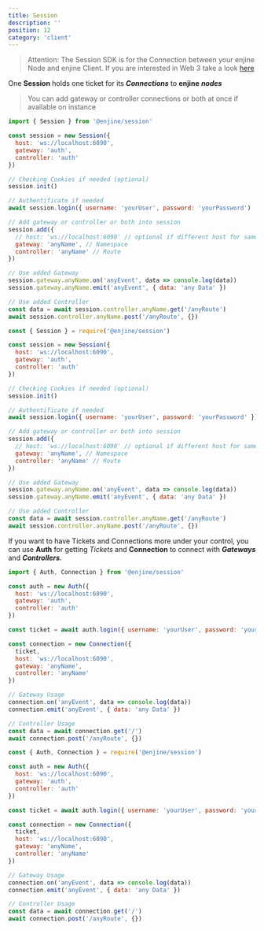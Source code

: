 ```yaml
---
title: Session
description: ''
position: 12
category: 'client'
---
```

> Attention: The Session SDK is for the Connection between your enjine Node and enjine Client. If you are interested in Web 3 take a look [here](https://authic.ecosis.io) 

One **Session** holds one ticket for its ***Connections*** to **enjine** ***nodes***

> You can add gateway or controller connections or both at once if available on instance

<code-group>
  <code-block label="es6" active>

  ```js
  import { Session } from '@enjine/session'

  const session = new Session({
    host: 'ws://localhost:6090',
    gateway: 'auth',
    controller: 'auth'
  })

  // Checking Cookies if needed (optional)
  session.init()

  // Authentificate if needed
  await session.login({ username: 'yourUser', password: 'yourPassword')

  // Add gateway or controller or both into session
  session.add({
    // host: 'ws://localhost:6090' // optional if different host for same ticket
    gateway: 'anyName', // Namespace
    controller: 'anyName' // Route
  })

  // Use added Gateway
  session.gateway.anyName.on('anyEvent', data => console.log(data))
  session.gateway.anyName.emit('anyEvent', { data: 'any Data' })

  // Use added Controller
  const data = await session.controller.anyName.get('/anyRoute')
  await session.controller.anyName.post('/anyRoute', {})
  ```

  </code-block>
  <code-block label="commonjs">

  ```js
  const { Session } = require('@enjine/session')

  const session = new Session({
    host: 'ws://localhost:6090',
    gateway: 'auth',
    controller: 'auth'
  })

  // Checking Cookies if needed (optional)
  session.init()

  // Authentificate if needed
  await session.login({ username: 'yourUser', password: 'yourPassword' })

  // Add gateway or controller or both into session
  session.add({
    // host: 'ws://localhost:6090' // optional if different host for same ticket
    gateway: 'anyName', // Namespace
    controller: 'anyName' // Route
  })

  // Use added Gateway
  session.gateway.anyName.on('anyEvent', data => console.log(data))
  session.gateway.anyName.emit('anyEvent', { data: 'any Data' })

  // Use added Controller
  const data = await session.controller.anyName.get('/anyRoute')
  await session.controller.anyName.post('/anyRoute', {})
  ```

  </code-block>
</code-group>

If you want to have Tickets and Connections more under your control, you can use **Auth** for getting *Tickets* and **Connection** to connect with ***Gateways*** and ***Controllers***.

<code-group>
  <code-block label="es6" active>

  ```js
  import { Auth, Connection } from '@enjine/session'

  const auth = new Auth({
    host: 'ws://localhost:6090',
    gateway: 'auth',
    controller: 'auth'
  })

  const ticket = await auth.login({ username: 'yourUser', password: 'yourPassword' })

  const connection = new Connection({
    ticket,
    host: 'ws://localhost:6090',
    gateway: 'anyName',
    controller: 'anyName'
  })

  // Gateway Usage
  connection.on('anyEvent', data => console.log(data))
  connection.emit('anyEvent', { data: 'any Data' })

  // Controller Usage
  const data = await connection.get('/')
  await connection.post('/anyRoute', {})
  ```

  </code-block>
  <code-block label="commonjs">

  ```js
  const { Auth, Connection } = require('@enjine/session')

  const auth = new Auth({
    host: 'ws://localhost:6090',
    gateway: 'auth',
    controller: 'auth'
  })

  const ticket = await auth.login({ username: 'yourUser', password: 'yourPassword' })

  const connection = new Connection({
    ticket,
    host: 'ws://localhost:6090',
    gateway: 'anyName',
    controller: 'anyName'
  })

  // Gateway Usage
  connection.on('anyEvent', data => console.log(data))
  connection.emit('anyEvent', { data: 'any Data' })

  // Controller Usage
  const data = await connection.get('/')
  await connection.post('/anyRoute', {})
  ```

  </code-block>
</code-group>
